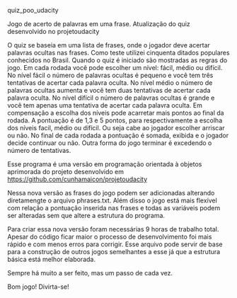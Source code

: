 quiz_poo_udacity

Jogo de acerto de palavras em uma frase. Atualização do quiz desenvolvido no projetoudacity

O quiz se baseia em uma lista de frases, onde o jogador deve acertar palavras ocultas nas frases. Como teste utilizei cinquenta ditados populares conhecidos no Brasil. Quando o quiz é iniciado são mostradas as regras do jogo. Em cada rodada você pode escolher um nível: fácil, médio ou difícil. No nível fácil o número de palavras ocultas é pequeno e você tem três tentativas de acertar cada palavra oculta. No nível médio o número de palavras ocultas aumenta e você tem duas tentativas de acertar cada palavra oculta. No nível difícil o número de palavras ocultas é grande e você tem apenas uma tentativa de acertar cada palavra oculta. Em compensação a escolha dos níveis pode acarretar mais pontos ao final da rodada. A pontuação é de 1,3 e 5 pontos, para respectivamente a escolha dos níveis facil, médio ou difícil. Ou seja cabe ao jogador escolher arriscar ou não. No final de cada rodada a pontuação é somada, exibida e o jogador decide continuar ou não. Outra forma do jogo terminar é excedendo o número de tentativas.

Esse programa é uma versão em programação orientada à objetos aprimorada do projeto desenvolvido em https://github.com/cunhamaicon/projetoudacity

Nessa nova versão as frases do jogo podem ser adicionadas alterando diretamengte o arquivo phrases.txt. Além disso o jogo está mais flexível com relação a pontuação inserida nas frases e todas as variáveis podem ser alteradas sem que altere a estrutura do programa.

Para criar essa nova versão foram necessárias 9 horas de trabalho total. Apesar do código ficar maior o processo de desenvolvimento foi mais rápido e com menos erros para corrigir. Esse arquivo pode servir de base para a construção de outros jogos semelhantes a esse já que a estrutura básica está melhor elaborada.

Sempre há muito a ser feito, mas um passo de cada vez.

Bom jogo! Divirta-se!
